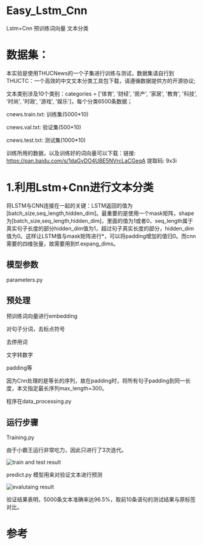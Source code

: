 # Easy_Lstm_Cnn
Lstm+Cnn 预训练词向量 文本分类
# 数据集：
本实验是使用THUCNews的一个子集进行训练与测试，数据集请自行到THUCTC：一个高效的中文文本分类工具包下载，请遵循数据提供方的开源协议;

文本类别涉及10个类别：categories = ['体育', '财经', '房产', '家居', '教育', '科技', '时尚', '时政', '游戏', '娱乐']，每个分类6500条数据；

cnews.train.txt: 训练集(5000*10)

cnews.val.txt: 验证集(500*10)

cnews.test.txt: 测试集(1000*10)

训练所用的数据，以及训练好的词向量可以下载：链接: https://pan.baidu.com/s/1daGvDO4UBE5NVrcLaCGeqA 提取码: 9x3i 

# 1.利用Lstm+Cnn进行文本分类

将LSTM与CNN连接在一起的关键：LSTM返回的值为[batch_size,seq_length,hidden_dim]。最重要的是使用一个mask矩阵，shape为[batch_size,seq_length,hidden_dim]，里面的值为1或者0，seq_length属于真实句子长度的部分hidden_dim值为1，超过句子真实长度的部分，hidden_dim值为0。这样让LSTM值与mask矩阵进行*，可以将padding增加的值归0。而cnn需要的四维张量，故需要用到tf.expang_dims。

## 模型参数
parameters.py

## 预处理
预训练词向量进行embedding

对句子分词，去标点符号

去停用词

文字转数字

padding等

因为Cnn处理的是等长的序列，故在padding时，将所有句子padding到同一长度，本文指定最长序列max_length=300。

程序在data_processing.py
## 运行步骤
Training.py 

由于小霸王运行非常吃力，因此只进行了3次迭代。

![train and test result](https://github.com/NLPxiaoxu/Easy_Lstm_Cnn/blob/master/image/train.jpeg)

predict.py 模型用来对验证文本进行预测

![evalutaing result](https://github.com/NLPxiaoxu/Easy_Lstm_Cnn/blob/master/image/predict.jpeg)

验证结果表明，5000条文本准确率达96.5%，取前10条语句的测试结果与原标签对比。

# 参考
